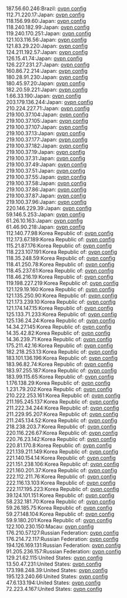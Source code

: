 187.56.60.246:Brazil: [ovpn config](vpn/187_56_60_246.ovpn)  
112.71.220.17:Japan: [ovpn config](vpn/112_71_220_17.ovpn)  
118.156.99.60:Japan: [ovpn config](vpn/118_156_99_60.ovpn)  
118.240.182.99:Japan: [ovpn config](vpn/118_240_182_99.ovpn)  
119.240.170.251:Japan: [ovpn config](vpn/119_240_170_251.ovpn)  
121.103.116.56:Japan: [ovpn config](vpn/121_103_116_56.ovpn)  
121.83.29.220:Japan: [ovpn config](vpn/121_83_29_220.ovpn)  
124.211.192.57:Japan: [ovpn config](vpn/124_211_192_57.ovpn)  
126.15.41.74:Japan: [ovpn config](vpn/126_15_41_74.ovpn)  
126.227.231.27:Japan: [ovpn config](vpn/126_227_231_27.ovpn)  
160.86.72.214:Japan: [ovpn config](vpn/160_86_72_214.ovpn)  
180.28.91.230:Japan: [ovpn config](vpn/180_28_91_230.ovpn)  
180.45.97.20:Japan: [ovpn config](vpn/180_45_97_20.ovpn)  
182.20.59.221:Japan: [ovpn config](vpn/182_20_59_221.ovpn)  
1.66.33.190:Japan: [ovpn config](vpn/1_66_33_190.ovpn)  
203.179.136.244:Japan: [ovpn config](vpn/203_179_136_244.ovpn)  
210.224.227.71:Japan: [ovpn config](vpn/210_224_227_71.ovpn)  
219.100.37.104:Japan: [ovpn config](vpn/219_100_37_104.ovpn)  
219.100.37.105:Japan: [ovpn config](vpn/219_100_37_105.ovpn)  
219.100.37.107:Japan: [ovpn config](vpn/219_100_37_107.ovpn)  
219.100.37.13:Japan: [ovpn config](vpn/219_100_37_13.ovpn)  
219.100.37.177:Japan: [ovpn config](vpn/219_100_37_177.ovpn)  
219.100.37.182:Japan: [ovpn config](vpn/219_100_37_182.ovpn)  
219.100.37.19:Japan: [ovpn config](vpn/219_100_37_19.ovpn)  
219.100.37.31:Japan: [ovpn config](vpn/219_100_37_31.ovpn)  
219.100.37.49:Japan: [ovpn config](vpn/219_100_37_49.ovpn)  
219.100.37.51:Japan: [ovpn config](vpn/219_100_37_51.ovpn)  
219.100.37.55:Japan: [ovpn config](vpn/219_100_37_55.ovpn)  
219.100.37.58:Japan: [ovpn config](vpn/219_100_37_58.ovpn)  
219.100.37.86:Japan: [ovpn config](vpn/219_100_37_86.ovpn)  
219.100.37.87:Japan: [ovpn config](vpn/219_100_37_87.ovpn)  
219.100.37.96:Japan: [ovpn config](vpn/219_100_37_96.ovpn)  
220.146.229.39:Japan: [ovpn config](vpn/220_146_229_39.ovpn)  
59.146.5.253:Japan: [ovpn config](vpn/59_146_5_253.ovpn)  
61.26.10.163:Japan: [ovpn config](vpn/61_26_10_163.ovpn)  
61.46.90.218:Japan: [ovpn config](vpn/61_46_90_218.ovpn)  
112.140.77.98:Korea Republic of: [ovpn config](vpn/112_140_77_98.ovpn)  
112.173.67.189:Korea Republic of: [ovpn config](vpn/112_173_67_189.ovpn)  
115.21.87.176:Korea Republic of: [ovpn config](vpn/115_21_87_176.ovpn)  
118.223.107.191:Korea Republic of: [ovpn config](vpn/118_223_107_191.ovpn)  
118.35.248.59:Korea Republic of: [ovpn config](vpn/118_35_248_59.ovpn)  
118.41.250.78:Korea Republic of: [ovpn config](vpn/118_41_250_78.ovpn)  
118.45.237.61:Korea Republic of: [ovpn config](vpn/118_45_237_61.ovpn)  
118.46.216.19:Korea Republic of: [ovpn config](vpn/118_46_216_19.ovpn)  
119.198.227.219:Korea Republic of: [ovpn config](vpn/119_198_227_219.ovpn)  
121.129.19.160:Korea Republic of: [ovpn config](vpn/121_129_19_160.ovpn)  
121.135.250.90:Korea Republic of: [ovpn config](vpn/121_135_250_90.ovpn)  
121.173.239.10:Korea Republic of: [ovpn config](vpn/121_173_239_10.ovpn)  
121.174.147.15:Korea Republic of: [ovpn config](vpn/121_174_147_15.ovpn)  
125.133.71.233:Korea Republic of: [ovpn config](vpn/125_133_71_233.ovpn)  
125.136.24.24:Korea Republic of: [ovpn config](vpn/125_136_24_24.ovpn)  
14.34.27.145:Korea Republic of: [ovpn config](vpn/14_34_27_145.ovpn)  
14.35.42.82:Korea Republic of: [ovpn config](vpn/14_35_42_82.ovpn)  
14.36.239.71:Korea Republic of: [ovpn config](vpn/14_36_239_71.ovpn)  
175.211.42.16:Korea Republic of: [ovpn config](vpn/175_211_42_16.ovpn)  
182.218.253.13:Korea Republic of: [ovpn config](vpn/182_218_253_13.ovpn)  
183.101.136.196:Korea Republic of: [ovpn config](vpn/183_101_136_196.ovpn)  
183.96.82.74:Korea Republic of: [ovpn config](vpn/183_96_82_74.ovpn)  
183.97.255.187:Korea Republic of: [ovpn config](vpn/183_97_255_187.ovpn)  
183.99.115.65:Korea Republic of: [ovpn config](vpn/183_99_115_65.ovpn)  
1.176.138.29:Korea Republic of: [ovpn config](vpn/1_176_138_29.ovpn)  
1.231.79.202:Korea Republic of: [ovpn config](vpn/1_231_79_202.ovpn)  
210.222.253.161:Korea Republic of: [ovpn config](vpn/210_222_253_161.ovpn)  
211.195.245.137:Korea Republic of: [ovpn config](vpn/211_195_245_137.ovpn)  
211.222.34.244:Korea Republic of: [ovpn config](vpn/211_222_34_244.ovpn)  
211.229.95.207:Korea Republic of: [ovpn config](vpn/211_229_95_207.ovpn)  
211.245.134.52:Korea Republic of: [ovpn config](vpn/211_245_134_52.ovpn)  
218.238.203.7:Korea Republic of: [ovpn config](vpn/218_238_203_7.ovpn)  
220.116.226.67:Korea Republic of: [ovpn config](vpn/220_116_226_67.ovpn)  
220.76.23.142:Korea Republic of: [ovpn config](vpn/220_76_23_142.ovpn)  
220.81.170.8:Korea Republic of: [ovpn config](vpn/220_81_170_8.ovpn)  
221.139.211.149:Korea Republic of: [ovpn config](vpn/221_139_211_149.ovpn)  
221.140.154.14:Korea Republic of: [ovpn config](vpn/221_140_154_14.ovpn)  
221.151.238.106:Korea Republic of: [ovpn config](vpn/221_151_238_106.ovpn)  
221.160.201.37:Korea Republic of: [ovpn config](vpn/221_160_201_37.ovpn)  
222.112.211.76:Korea Republic of: [ovpn config](vpn/222_112_211_76.ovpn)  
222.116.13.103:Korea Republic of: [ovpn config](vpn/222_116_13_103.ovpn)  
222.117.195.223:Korea Republic of: [ovpn config](vpn/222_117_195_223.ovpn)  
39.124.101.151:Korea Republic of: [ovpn config](vpn/39_124_101_151.ovpn)  
58.232.181.70:Korea Republic of: [ovpn config](vpn/58_232_181_70.ovpn)  
59.26.185.75:Korea Republic of: [ovpn config](vpn/59_26_185_75.ovpn)  
59.27.148.104:Korea Republic of: [ovpn config](vpn/59_27_148_104.ovpn)  
59.9.180.201:Korea Republic of: [ovpn config](vpn/59_9_180_201.ovpn)  
122.100.230.150:Macau: [ovpn config](vpn/122_100_230_150.ovpn)  
176.210.57.127:Russian Federation: [ovpn config](vpn/176_210_57_127.ovpn)  
176.214.72.117:Russian Federation: [ovpn config](vpn/176_214_72_117.ovpn)  
194.126.169.131:Russian Federation: [ovpn config](vpn/194_126_169_131.ovpn)  
91.205.236.157:Russian Federation: [ovpn config](vpn/91_205_236_157.ovpn)  
129.21.62.115:United States: [ovpn config](vpn/129_21_62_115.ovpn)  
13.50.47.231:United States: [ovpn config](vpn/13_50_47_231.ovpn)  
173.198.248.39:United States: [ovpn config](vpn/173_198_248_39.ovpn)  
195.123.240.66:United States: [ovpn config](vpn/195_123_240_66.ovpn)  
47.6.133.194:United States: [ovpn config](vpn/47_6_133_194.ovpn)  
72.223.4.167:United States: [ovpn config](vpn/72_223_4_167.ovpn)  
